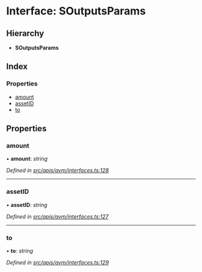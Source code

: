 # Interface: SOutputsParams

## Hierarchy

- **SOutputsParams**

## Index

### Properties

- [amount](avm_interfaces.soutputsparams#amount)
- [assetID](avm_interfaces.soutputsparams#assetid)
- [to](avm_interfaces.soutputsparams#to)

## Properties

### amount

• **amount**: _string_

_Defined in [src/apis/avm/interfaces.ts:128](https://github.com/chain4travel/caminojs/blob/3883166/src/apis/avm/interfaces.ts#L128)_

---

### assetID

• **assetID**: _string_

_Defined in [src/apis/avm/interfaces.ts:127](https://github.com/chain4travel/caminojs/blob/3883166/src/apis/avm/interfaces.ts#L127)_

---

### to

• **to**: _string_

_Defined in [src/apis/avm/interfaces.ts:129](https://github.com/chain4travel/caminojs/blob/3883166/src/apis/avm/interfaces.ts#L129)_
